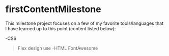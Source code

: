 # firstContentMilestone
This milestone project focuses on a few of my favorite tools/languages that I have learned up to this point (content listed below): 

-CSS
  >Flex design use
-HTML
  >FontAwesome
